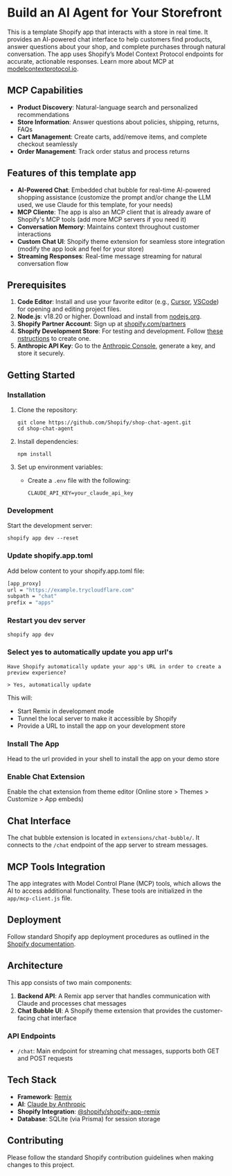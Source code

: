 # Build an AI Agent for Your Storefront

This is a template Shopify app that interacts with a store in real time. It provides an AI-powered chat interface to help customers find products, answer questions about your shop, and complete purchases through natural conversation. The app uses Shopify’s Model Context Protocol endpoints for accurate, actionable responses. Learn more about MCP at [modelcontextprotocol.io](https://modelcontextprotocol.io/).

## MCP Capabilities

- **Product Discovery**: Natural-language search and personalized recommendations
- **Store Information**: Answer questions about policies, shipping, returns, FAQs
- **Cart Management**: Create carts, add/remove items, and complete checkout seamlessly
- **Order Management**: Track order status and process returns

## Features of this template app
- **AI-Powered Chat**: Embedded chat bubble for real-time AI-powered shopping assistance (customize the prompt and/or change the LLM used, we use Claude for this template, for your needs)
- **MCP Cliente**: The app is also an MCP client that is already aware of Shopify's MCP tools (add more MCP servers if you need it)
- **Conversation Memory**: Maintains context throughout customer interactions
- **Custom Chat UI**: Shopify theme extension for seamless store integration (modify the app look and feel for your store)
- **Streaming Responses**: Real-time message streaming for natural conversation flow


## Prerequisites
1. **Code Editor**: Install and use your favorite editor (e.g., [Cursor](https://www.cursor.com/en/downloads), [VSCode](https://code.visualstudio.com/download)) for opening and editing project files.
2. **Node.js**: v18.20 or higher. Download and install from [nodejs.org](https://nodejs.org/).
3. **Shopify Partner Account**: Sign up at [shopify.com/partners](https://www.shopify.com/partners)
4. **Shopify Development Store**: For testing and development. Follow [these nstructions](https://shopify.dev/docs/api/development-stores) to create one.
5. **Anthropic API Key**: Go to the [Anthropic Console](https://console.anthropic.com/), generate a key, and store it securely.

## Getting Started

### Installation

1. Clone the repository:
   ```shell
   git clone https://github.com/Shopify/shop-chat-agent.git
   cd shop-chat-agent
   ```

2. Install dependencies:
   ```shell
   npm install
   ```

3. Set up environment variables:
   - Create a `.env` file with the following:
     ```
     CLAUDE_API_KEY=your_claude_api_key
     ```

### Development

Start the development server:

```shell
shopify app dev --reset
```

### Update shopify.app.toml

Add below content to your shopify.app.toml file:

```bash
[app_proxy]
url = "https://example.trycloudflare.com"
subpath = "chat"
prefix = "apps"
```

### Restart you dev server

```shell
shopify app dev
```

### Select yes to automatically update you app url's

```shell
Have Shopify automatically update your app's URL in order to create a preview experience?

> Yes, automatically update
```

This will:
- Start Remix in development mode
- Tunnel the local server to make it accessible by Shopify
- Provide a URL to install the app on your development store

### Install The App

Head to the url provided in your shell to install the app on your demo store

### Enable Chat Extension

Enable the chat extension from theme editor (Online store > Themes > Customize > App embeds)

## Chat Interface

The chat bubble extension is located in `extensions/chat-bubble/`. It connects to the `/chat` endpoint of the app server to stream messages.

## MCP Tools Integration

The app integrates with Model Control Plane (MCP) tools, which allows the AI to access additional functionality. These tools are initialized in the `app/mcp-client.js` file.


## Deployment

Follow standard Shopify app deployment procedures as outlined in the [Shopify documentation](https://shopify.dev/docs/apps/deployment/web).

## Architecture

This app consists of two main components:

1. **Backend API**: A Remix app server that handles communication with Claude and processes chat messages
2. **Chat Bubble UI**: A Shopify theme extension that provides the customer-facing chat interface

### API Endpoints

- `/chat`: Main endpoint for streaming chat messages, supports both GET and POST requests


## Tech Stack

- **Framework**: [Remix](https://remix.run/)
- **AI**: [Claude by Anthropic](https://www.anthropic.com/claude)
- **Shopify Integration**: [@shopify/shopify-app-remix](https://www.npmjs.com/package/@shopify/shopify-app-remix)
- **Database**: SQLite (via Prisma) for session storage

## Contributing

Please follow the standard Shopify contribution guidelines when making changes to this project.
